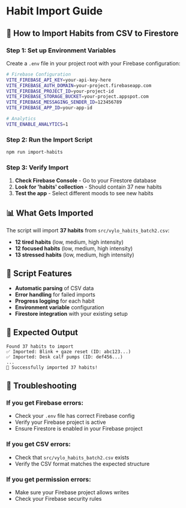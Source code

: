 # Habit Import Guide

## 🚀 How to Import Habits from CSV to Firestore

### **Step 1: Set up Environment Variables**

Create a `.env` file in your project root with your Firebase configuration:

```bash
# Firebase Configuration
VITE_FIREBASE_API_KEY=your-api-key-here
VITE_FIREBASE_AUTH_DOMAIN=your-project.firebaseapp.com
VITE_FIREBASE_PROJECT_ID=your-project-id
VITE_FIREBASE_STORAGE_BUCKET=your-project.appspot.com
VITE_FIREBASE_MESSAGING_SENDER_ID=123456789
VITE_FIREBASE_APP_ID=your-app-id

# Analytics
VITE_ENABLE_ANALYTICS=1
```

### **Step 2: Run the Import Script**

```bash
npm run import-habits
```

### **Step 3: Verify Import**

1. **Check Firebase Console** - Go to your Firestore database
2. **Look for 'habits' collection** - Should contain 37 new habits
3. **Test the app** - Select different moods to see new habits

## 📊 **What Gets Imported**

The script will import **37 habits** from `src/vylo_habits_batch2.csv`:

- **12 tired habits** (low, medium, high intensity)
- **12 focused habits** (low, medium, high intensity)  
- **13 stressed habits** (low, medium, high intensity)

## 🔧 **Script Features**

- **Automatic parsing** of CSV data
- **Error handling** for failed imports
- **Progress logging** for each habit
- **Environment variable** configuration
- **Firestore integration** with your existing setup

## 🎯 **Expected Output**

```
Found 37 habits to import
✅ Imported: Blink + gaze reset (ID: abc123...)
✅ Imported: Desk calf pumps (ID: def456...)
...
🎉 Successfully imported 37 habits!
```

## 🚨 **Troubleshooting**

### **If you get Firebase errors:**
- Check your `.env` file has correct Firebase config
- Verify your Firebase project is active
- Ensure Firestore is enabled in your Firebase project

### **If you get CSV errors:**
- Check that `src/vylo_habits_batch2.csv` exists
- Verify the CSV format matches the expected structure

### **If you get permission errors:**
- Make sure your Firebase project allows writes
- Check your Firebase security rules
